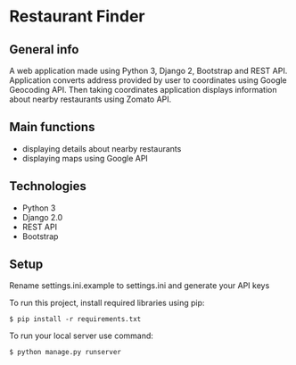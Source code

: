 # Restaurant Finder 

## General info
A web application made using Python 3, Django 2, Bootstrap and REST API.
Application converts address provided by user to coordinates using Google Geocoding API.
Then taking coordinates application displays information about nearby restaurants using Zomato API. 

## Main functions
* displaying details about nearby restaurants
* displaying maps using Google API

## Technologies
* Python 3
* Django 2.0
* REST API
* Bootstrap

## Setup
Rename settings.ini.example to settings.ini and generate your API keys

To run this project, install required libraries using pip:

```
$ pip install -r requirements.txt
```

To run your local server use command: 
```
$ python manage.py runserver
```
